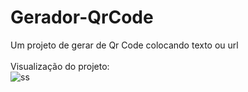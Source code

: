 # Gerador-QrCode
Um projeto de gerar de Qr Code colocando texto ou url
<br/>
<br/>
Visualização do projeto: 
<br/>
![ss](https://user-images.githubusercontent.com/97799788/184714233-871d5962-af1d-4760-9a89-1fef282d6cee.png)

